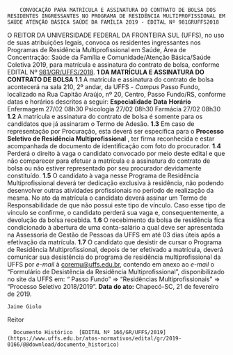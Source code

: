         CONVOCAÇÃO PARA MATRÍCULA E ASSINATURA DO CONTRATO DE BOLSA DOS RESIDENTES INGRESSANTES NO PROGRAMA DE RESIDÊNCIA MULTIPROFISSIONAL EM SAÚDE ATENÇÃO BÁSICA SAÚDE DA FAMÍLIA 2019 - EDITAL Nº 981GRUFFS2018  

 O REITOR DA UNIVERSIDADE FEDERAL DA FRONTEIRA SUL (UFFS), no uso de suas atribuições legais, convoca os residentes ingressantes nos Programas de Residência Multiprofissional em Saúde, Área de Concentração: Saúde da Família e Comunidade/Atenção Básica/Saúde Coletiva 2019, para matrícula e assinatura do contrato de bolsa, conforme EDITAL Nº  [981/GR/UFFS/2018](https://www.uffs.edu.br/atos-normativos/edital/gr/2018-1001).  **1 DA MATRÍCULA E ASSINATURA DO CONTRATO DE BOLSA** **1.1**  A matrícula e assinatura do contrato de bolsa acontecerá na sala 210, 2º andar, da UFFS - *Campus*  Passo Fundo, localizado na Rua Capitão Araújo, nº 20, Centro, Passo Fundo/RS, conforme datas e horários descritos a seguir:     **Especialidade**   **Data**   **Horário**     Enfermagem   27/02   08h30     Psicologia   27/02   08h30     Farmácia   27/02   08h30     **1.2**  A matrícula e assinatura do contrato de bolsa é somente para os candidatos que já assinaram o Termo de Adesão. **1.3**  Em caso de representação por Procuração, esta deverá ser específica para o **Processo Seletivo de Residência Multiprofissional** , ter firma reconhecida e estar acompanhada de documento de identificação com foto do procurador. **1.4**  Perderá o direito à vaga o candidato convocado por meio deste edital e que não comparecer para efetuar a matrícula e a assinatura do contrato de bolsa ou não estiver representado por seu procurador devidamente constituído. **1.5**  O candidato à vaga nesse Programa de Residência Multiprofissional deverá ter dedicação exclusiva à residência, não podendo desenvolver outras atividades profissionais no período de realização da mesma. No ato da matrícula o candidato deverá assinar um Termo de Responsabilidade de que não possui este tipo de vínculo. Caso esse tipo de vínculo se confirme, o candidato perderá sua vaga e, consequentemente, a devolução da bolsa recebida. **1.6**  O recebimento da bolsa de residência fica condicionado à abertura de uma conta-salário a qual deve ser apresentada na Assessoria de Gestão de Pessoas da UFFS em até 03 dias úteis após a efetivação da matrícula. **1.7**  O candidato que desistir de cursar o Programa de Residência Multiprofissional, depois de ter efetivado a matrícula, deverá comunicar sua desistência do programa de residência multiprofissional da UFFS por *e-mail*  à coremu@uffs.edu.br, contendo em anexo ao *e-mail*  o “Formulário de Desistência da Residência Multiprofissional”, disponibilizado no site da UFFS em: *“* Passo Fundo” => “Residências Multiprofissionais” => “Processo Seletivo 2018/2019”.      **Data do ato:** Chapecó-SC, 21 de fevereiro de 2019.   
 

    Jaime Giolo   
 Reitor 

      Documento Histórico  [EDITAL Nº 166/GR/UFFS/2019](https://www.uffs.edu.br/atos-normativos/edital/gr/2019-0166/@@download/documento_historico)     
      